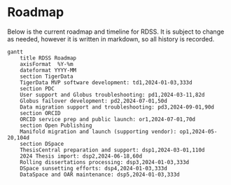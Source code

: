 # Roadmap

Below is the current roadmap and timeline for RDSS. It is subject to change as needed, however it is written in markdown, so all history is recorded.

```mermaid
gantt
    title RDSS Roadmap
    axisFormat  %Y-%m
    dateformat YYYY-MM
    section TigerData
    TigerData MVP software development: td1,2024-01-03,333d
    section PDC
    User support and Globus troubleshooting: pd1,2024-03-11,82d
    Globus failover development: pd2,2024-07-01,50d
    Data migration support and troubleshooting: pd3,2024-09-01,90d
    section ORCID
    ORCID service prep and public launch: or1,2024-07-01,70d
    section Open Publishing
    Manifold migration and launch (supporting vendor): op1,2024-05-20,104d
    section DSpace
    ThesisCentral preparation and support: dsp1,2024-03-01,110d
    2024 Thesis import: dsp2,2024-06-18,60d
    Rolling dissertations processing: dsp3,2024-01-03,333d
    DSpace sunsetting efforts: dsp4,2024-01-03,333d
    DataSpace and OAR maintenance: dsp5,2024-01-03,333d
```
